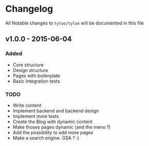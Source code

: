 # Changelog

All Notable changes to `tyloo/tyloo` will be documented in this file

## v1.0.0 - 2015-06-04

### Added
- Core structure
- Design structure
- Pages with boilerplate
- Basic Integration tests

### TODO
- Write content
- Implement backend and backend design
- Implement more tests
- Create the Blog with dynamic content
- Make thoses pages dynamic (and the menu ?)
- Add the possibility to add more pages
- Make a search engine. GSA ? :)
